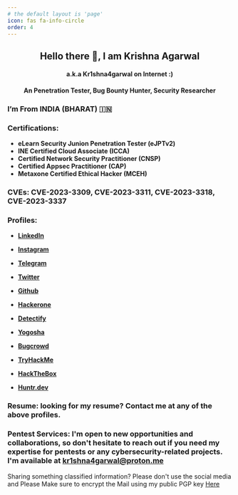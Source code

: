 ```yaml
---
# the default layout is 'page'
icon: fas fa-info-circle
order: 4
---
```

<base target="_blank"> 

## **<center> Hello there 👋, I am Krishna Agarwal </center>**
#### <center> a.k.a Kr1shna4garwal on Internet :) </center>
#### <center> An Penetration Tester, Bug Bounty Hunter, Security Researcher </center>

### I’m From **INDIA (BHARAT) 🇮🇳**

### Certifications: 
- **eLearn Security Junion Penetration Tester (eJPTv2)**
- **INE Certified Cloud Associate (ICCA)**
- **Certified Network Security Practitioner (CNSP)**
- **Certified Appsec Practitioner (CAP)**
- **Metaxone Certified Ethical Hacker (MCEH)**

### CVEs: **CVE-2023-3309**, **CVE-2023-3311**, **CVE-2023-3318**, **CVE-2023-3337**

### Profiles:
- [**LinkedIn**](https://www.linkedin.com/in/kr1shna4garwal)
- [**Instagram**](https://www.instagram.com/krishnaagarwal_in)
- [**Telegram**](https://telegram.me/kr1shna4garwal)
- [**Twitter**](https://twitter.com/Kr1shna4garwal)
- [**Github**](https://github.com/kr1shna4garwal)

- [**Hackerone**](https://hackerone.com/kr1shna4garwal)
- [**Detectify**](https://cs.detectify.com/profile/kr1shna4garwal)
- [**Yogosha**](http://app.yogosha.com/r/kr1shna4garwal)
- [**Bugcrowd**](https://bugcrowd.com/kr1shna4garwal)
- [**TryHackMe**](https://tryhackme.com/p/Kr1shna4garwal)
- [**HackTheBox**](https://app.hackthebox.com/profile/685392)
- [**Huntr.dev**](https://huntr.dev/users/kr1shna4garwal)


### Resume: looking for my resume? Contact me at any of the above profiles.

### Pentest Services: I'm open to new opportunities and collaborations, so don't hesitate to reach out if you need my expertise for pentests or any cybersecurity-related projects. I'm available at <a href="mailto:kr1shna4garwal@proton.me">kr1shna4garwal@proton.me</a>

Sharing something classified information? Please don't use the social media and Please Make sure to encrypt the Mail using my public PGP key <a href="https://raw.githubusercontent.com/Kr1shna4garwal/kr1shna4garwal.github.io/main/_media/kr1shna4garwal.asc">Here</a>
